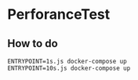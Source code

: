 # PerforanceTest

## How to do

```shell 
ENTRYPOINT=1s.js docker-compose up
ENTRYPOINT=10s.js docker-compose up
```